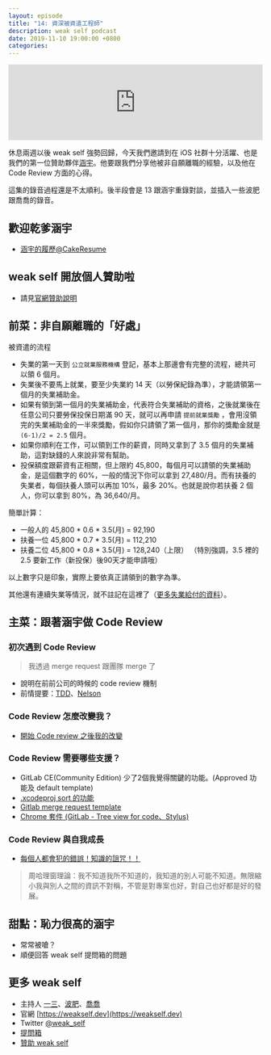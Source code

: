 ```yaml
---
layout: episode
title: "14: 資深被資遣工程師"
description: weak self podcast
date: 2019-11-10 19:00:00 +0800
categories: 
---
```

<iframe src="https://www.listennotes.com/embedded/e/563f507d3e904187a87086a46313be83/" width="100%" style="width: 1px; min-width: 100%;" frameborder="0" scrolling="no"></iframe>

休息兩週以後 weak self 強勢回歸，今天我們邀請到在 iOS 社群十分活躍、也是我們的第一位贊助夥伴[涵宇](https://twitter.com/@hanyu_chen_ios)。他要跟我們分享他被非自願離職的經驗，以及他在 Code Review 方面的心得。

這集的錄音過程還是不太順利。後半段會是 13 跟涵宇重錄對談，並插入一些波肥跟喬喬的錄音。

## 歡迎乾爹涵宇

* [涵宇的履歷@CakeResume](https://www.cakeresume.com/s--K9rTytRLZu_Ok46ZuOr1ZA--/rollr76518)

## weak self 開放個人贊助啦

* 請見[官網贊助說明](https://weakself.dev/#贊助)

## 前菜：非自願離職的「好處」

被資遣的流程

* 失業的第一天到 `公立就業服務機構` 登記，基本上那邊會有完整的流程，總共可以領 6 個月。
* 失業後不要馬上就業，要至少失業約 14 天（以勞保紀錄為準），才能請領第一個月的失業補助金。
* 如果有領到第一個月的失業補助金，代表符合失業補助的資格，之後就業後在任意公司只要勞保投保日期滿 90 天，就可以再申請 `提前就業獎勵` ，會用沒領完的失業補助金的一半來獎勵，假如你只請領了第一個月，那你的獎勵金就是 `(6-1)/2 = 2.5` 個月。
* 如果你順利在工作，可以領到工作的薪資，同時又拿到了 3.5 個月的失業補助，這對缺錢的人來說非常有幫助。
* 投保額度跟薪資有正相關，但上限約 45,800，每個月可以請領的失業補助金，是這個數字的 60%，一般的情況下你可以拿到 27,480/月。而有扶養的失業者，每個扶養人頭可以再加 10%，最多 20%。也就是說你若扶養 2 個人，你可以拿到 80%，為 36,640/月。

簡單計算：

* 一般人的 45,800 * 0.6 * 3.5(月) = 92,190
* 扶養一位 45,800 * 0.7 * 3.5(月) = 112,210
* 扶養二位 45,800 * 0.8 * 3.5(月) = 128,240（上限）
（特別強調，3.5 裡的 2.5 要新工作（新投保）後90天才能申請哦）

以上數字只是印象，實際上要依真正請領到的數字為準。

其他還有連續失業等情況，就不註記在這裡了（[更多失業給付的資料](https://www.mol.gov.tw/topic/3075/6065/19561/)）。

## 主菜：跟著涵宇做 Code Review

### 初次遇到 Code Review

> 我透過 merge request 跟團隊 merge 了

* 說明在前前公司的時候的 code review 機制
* 前情提要：[TDD](https://weakself.dev/episodes/5)、[Nelson](https://weakself.dev/episodes/4)

### Code Review 怎麼改變我？

* [開始 Code review 之後我的改變](https://medium.com/@rollr76518/%E9%96%8B%E5%A7%8B-code-review-%E4%B9%8B%E5%BE%8C%E6%88%91%E7%9A%84%E6%94%B9%E8%AE%8A-1e01a7eacf5b)

### Code Review 需要哪些支援？

* GitLab CE(Community Edition) 少了2個我覺得關鍵的功能。(Approved 功能及 default template)
* [.xcodeproj sort 的功能](http://nelson.logdown.com/posts/2014/01/27/easy-version-control-mechanism-for-xcode-projects)
* [Gitlab merge request template](https://docs.gitlab.com/ee/user/project/description_templates.html#creating-merge-request-templates)
* [Chrome 套件 (GitLab - Tree view for code、Stylus)](https://chrome.google.com/webstore/detail/gitlab-tree-view-for-code/pijacafkghdlolapcjpmiodgbnpinicn?hl=en)

### Code Review 與自我成長

* [每個人都會犯的錯誤！知識的詛咒！！](https://www.youtube.com/watch?v=pFDRvya23us)
> 周哈理窗理論：我不知道我所不知道的，我知道的別人可能不知道。無限縮小我與別人之間的資訊不對稱，不管是對專案也好，對自己也好都是好的發展。

## 甜點：恥力很高的涵宇

* 常常被嗆？
* 順便回答 weak self 提問箱的問題

## 更多 weak self

* 主持人 [一三](https://twitter.com/@ethanhuang13)、[波肥](https://twitter.com/@PofatTseng)、[喬喬](https://twitter.com/@joe_trash_talk)
* 官網 [https://weakself.dev](https://weakself.dev)
* Twitter [@weak_self](https://twitter.com/weak_self)
* [提問箱](https://peing.net/zh-TW/weak_self)
* [贊助 weak self](https://weakself.dev/#贊助)